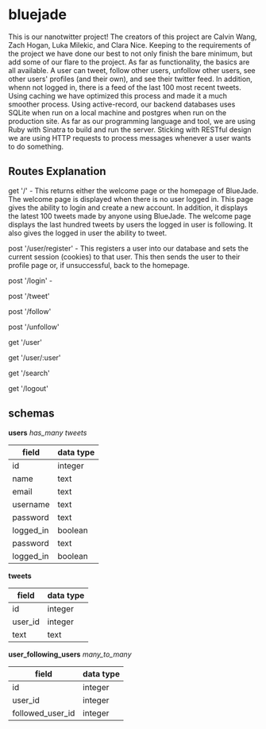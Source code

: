 # bluejade
This is our nanotwitter project! The creators of this project are Calvin Wang, Zach Hogan, Luka Milekic, and Clara Nice. Keeping to the requirements of the project we have done our best to  not only finish the bare minimum, but add some of our flare to the project.  As far as functionality, the basics are all available.  A user can tweet, follow other users, unfollow other users, see other users' profiles (and their own), and see their twitter feed.  In addition, whenn not logged in, there is a feed of the last 100 most recent tweets.  Using caching we have optimized this process and made it a much smoother process. Using active-record, our backend databases uses SQLite when run on a local machine and postgres when run on the production site. As far as our programming language and tool, we are using Ruby with Sinatra to build and run the server.
Sticking with RESTful design we are using HTTP requests to process messages whenever a user wants to do something. 

## Routes Explanation

get '/' - This returns either the welcome page or the homepage of BlueJade.  The welcome page is displayed when there is no user logged in.  This page gives the ability to login and create a new account.  In addition, it displays the latest 100 tweets made by anyone using BlueJade.  The welcome page displays the last hundred tweets by users the logged in user is following.  It also gives the logged in user the ability to tweet.

post '/user/register' - This registers a user into our database and sets the current session (cookies) to that user.  This then sends the user to their profile page or, if unsuccessful, back to the homepage.

post '/login' -

post '/tweet' 

post '/follow' 

post '/unfollow' 

get '/user' 

get '/user/:user' 

get '/search'

get '/logout' 


## schemas

__users__
_has_many tweets_

field | data type
----- | -----
id | integer
name | text
email | text
username | text
password | text
logged_in | boolean
password | text
logged_in | boolean

__tweets__

field | data type
----- | -----
id | integer
user_id | integer
text | text

__user_following_users__
_many_to_many_

field | data type
----- | -----
id | integer
user_id | integer
followed_user_id | integer
